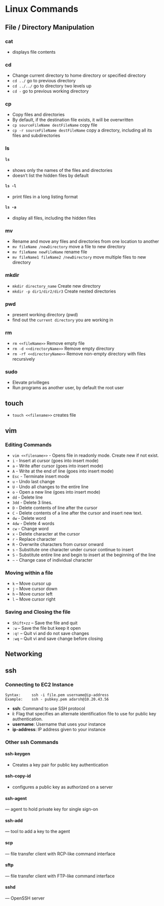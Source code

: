 # Linux Commands

## File / Directory Manipulation

### cat

- displays file contents

### cd

- Change current directory to home directory or specified directory
- `cd ../` go to previous directory
- `cd ../../` go to directory two levels up
- `cd -` go to previous working directory

### cp

- Copy files and directories
- By default, if the destination file exists, it will be overwritten
- `cp sourceFileName destFileName` copy file
- `cp -r sourceFileName destFileName` copy a directory, including all its files and subdirectories

### ls

#### `ls`

- shows only the names of the files and directories
- doesn’t list the hidden files by default

#### `ls -l`

- print files in a long listing format

#### `ls -a`

- display all files, including the hidden files

### mv

- Rename and move any files and directories from one location to another
- `mv fileName /newDirectory`   move a file to new directory
- `mv fileName newFileName`     rename file
- `mv fileName1 fileName2 /newDirectory` move multiple files to new directory

### mkdir

- `mkdir directory_name`    Create new directory
- `mkdir -p dir1/dir2/dir3` Create nested directories

### pwd 

- present working directory (pwd)
- find out the `current directory` you are working in

### rm

- `rm <<fileName>>`             Remove empty file
- `rm -d <<directoryName>>`     Remove empty directory
- `rm -rf <<directoryName>>`    Remove non-empty directory with files recursively

### sudo

- Elevate privilleges
- Run programs as another user, by default the root user

## touch

- `touch <<filename>>` creates file

## vim

### Editing Commands

- `vim <<filename>>` - Opens file in readonly mode. Create new if not exist.
- `i`   - Insert at cursor (goes into insert mode)
- `a`   - Write after cursor (goes into insert mode)
- `A`   - Write at the end of line (goes into insert mode)
- `Esc` - Terminate insert mode
- `u`   - Undo last change
- `U`   - Undo all changes to the entire line
- `o`   - Open a new line (goes into insert mode)
- `dd`  - Delete line
- `3dd` - Delete 3 lines.
- `D`   - Delete contents of line after the cursor
- `C`   - Delete contents of a line after the cursor and insert new text. 
- `dw`  - Delete word
- `4dw` - Delete 4 words
- `cw`  - Change word
- `x`   - Delete character at the cursor
- `r`   - Replace character
- `R`   - Overwrite characters from cursor onward
- `s`   - Substitute one character under cursor continue to insert
- `S`   - Substitute entire line and begin to insert at the beginning of the line
- `~`   - Change case of individual character

### Moving within a file

- `k` – Move cursor up
- `j` – Move cursor down
- `h` – Move cursor left
- `l` – Move cursor right


### Saving and Closing the file

- `Shift+zz`    – Save the file and quit
- `:w`          – Save the file but keep it open
- `:q!`         – Quit vi and do not save changes
- `:wq`         – Quit vi and save change before closing

## Networking

## ssh

### Connecting to EC2 Instance

```
Syntax:     ssh -i file.pem username@ip-address
Example:    ssh - pubkey.pem adarsh@10.20.43.56
```

- **ssh**: Command to use SSH protocol
- **i**: Flag that specifies an alternate identification file to use for public key authentication.
- **username**: Username that uses your instance
- **ip-address**: IP address given to your instance

### Other ssh Commands

#### ssh-keygen

- Creates a key pair for public key authentication

#### ssh-copy-id

- configures a public key as authorized on a server

#### ssh-agent

— agent to hold private key for single sign-on

#### ssh-add

— tool to add a key to the agent

#### scp

— file transfer client with RCP-like command interface

#### sftp

— file transfer client with FTP-like command interface

#### sshd

— OpenSSH server






